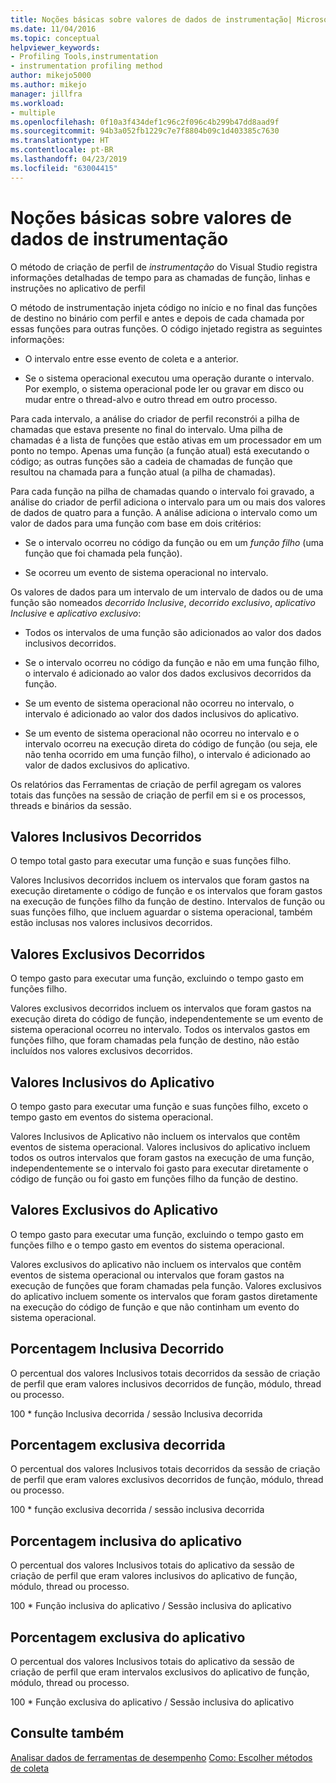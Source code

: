 ```yaml
---
title: Noções básicas sobre valores de dados de instrumentação| Microsoft Docs
ms.date: 11/04/2016
ms.topic: conceptual
helpviewer_keywords:
- Profiling Tools,instrumentation
- instrumentation profiling method
author: mikejo5000
ms.author: mikejo
manager: jillfra
ms.workload:
- multiple
ms.openlocfilehash: 0f10a3f434def1c96c2f096c4b299b47dd8aad9f
ms.sourcegitcommit: 94b3a052fb1229c7e7f8804b09c1d403385c7630
ms.translationtype: HT
ms.contentlocale: pt-BR
ms.lasthandoff: 04/23/2019
ms.locfileid: "63004415"
---
```

# <a name="understand-instrumentation-data-values"></a>Noções básicas sobre valores de dados de instrumentação

O método de criação de perfil de *instrumentação* do Visual Studio registra informações detalhadas de tempo para as chamadas de função, linhas e instruções no aplicativo de perfil

O método de instrumentação injeta código no início e no final das funções de destino no binário com perfil e antes e depois de cada chamada por essas funções para outras funções. O código injetado registra as seguintes informações:

- O intervalo entre esse evento de coleta e a anterior.

- Se o sistema operacional executou uma operação durante o intervalo. Por exemplo, o sistema operacional pode ler ou gravar em disco ou mudar entre o thread-alvo e outro thread em outro processo.

Para cada intervalo, a análise do criador de perfil reconstrói a pilha de chamadas que estava presente no final do intervalo. Uma pilha de chamadas é a lista de funções que estão ativas em um processador em um ponto no tempo. Apenas uma função (a função atual) está executando o código; as outras funções são a cadeia de chamadas de função que resultou na chamada para a função atual (a pilha de chamadas).

Para cada função na pilha de chamadas quando o intervalo foi gravado, a análise do criador de perfil adiciona o intervalo para um ou mais dos valores de dados de quatro para a função. A análise adiciona o intervalo como um valor de dados para uma função com base em dois critérios:

- Se o intervalo ocorreu no código da função ou em um *função filho* (uma função que foi chamada pela função).

- Se ocorreu um evento de sistema operacional no intervalo.

Os valores de dados para um intervalo de um intervalo de dados ou de uma função são nomeados *decorrido Inclusive*, *decorrido exclusivo*, *aplicativo Inclusive* e *aplicativo exclusivo*:

- Todos os intervalos de uma função são adicionados ao valor dos dados inclusivos decorridos.

- Se o intervalo ocorreu no código da função e não em uma função filho, o intervalo é adicionado ao valor dos dados exclusivos decorridos da função.

- Se um evento de sistema operacional não ocorreu no intervalo, o intervalo é adicionado ao valor dos dados inclusivos do aplicativo.

- Se um evento de sistema operacional não ocorreu no intervalo e o intervalo ocorreu na execução direta do código de função (ou seja, ele não tenha ocorrido em uma função filho), o intervalo é adicionado ao valor de dados exclusivos do aplicativo.

Os relatórios das Ferramentas de criação de perfil agregam os valores totais das funções na sessão de criação de perfil em si e os processos, threads e binários da sessão.

## <a name="elapsed-inclusive-values"></a>Valores Inclusivos Decorridos

O tempo total gasto para executar uma função e suas funções filho.

Valores Inclusivos decorridos incluem os intervalos que foram gastos na execução diretamente o código de função e os intervalos que foram gastos na execução de funções filho da função de destino. Intervalos de função ou suas funções filho, que incluem aguardar o sistema operacional, também estão inclusas nos valores inclusivos decorridos.

## <a name="elapsed-exclusive-values"></a>Valores Exclusivos Decorridos

O tempo gasto para executar uma função, excluindo o tempo gasto em funções filho.

Valores exclusivos decorridos incluem os intervalos que foram gastos na execução direta do código de função, independentemente se um evento de sistema operacional ocorreu no intervalo. Todos os intervalos gastos em funções filho, que foram chamadas pela função de destino, não estão incluídos nos valores exclusivos decorridos.

## <a name="application-inclusive-values"></a>Valores Inclusivos do Aplicativo

O tempo gasto para executar uma função e suas funções filho, exceto o tempo gasto em eventos do sistema operacional.

Valores Inclusivos de Aplicativo não incluem os intervalos que contêm eventos de sistema operacional. Valores inclusivos do aplicativo incluem todos os outros intervalos que foram gastos na execução de uma função, independentemente se o intervalo foi gasto para executar diretamente o código de função ou foi gasto em funções filho da função de destino.

## <a name="application-exclusive-values"></a>Valores Exclusivos do Aplicativo

O tempo gasto para executar uma função, excluindo o tempo gasto em funções filho e o tempo gasto em eventos do sistema operacional.

Valores exclusivos do aplicativo não incluem os intervalos que contêm eventos de sistema operacional ou intervalos que foram gastos na execução de funções que foram chamadas pela função. Valores exclusivos do aplicativo incluem somente os intervalos que foram gastos diretamente na execução do código de função e que não continham um evento do sistema operacional.

## <a name="elapsed-inclusive-percent"></a>Porcentagem Inclusiva Decorrido

O percentual dos valores Inclusivos totais decorridos da sessão de criação de perfil que eram valores inclusivos decorridos de função, módulo, thread ou processo.

100 * função Inclusiva decorrida / sessão Inclusiva decorrida

## <a name="elapsed-exclusive-percent"></a>Porcentagem exclusiva decorrida

O percentual dos valores Inclusivos totais decorridos da sessão de criação de perfil que eram valores exclusivos decorridos de função, módulo, thread ou processo.

100 * função exclusiva decorrida / sessão inclusiva decorrida

## <a name="application-inclusive-percent"></a>Porcentagem inclusiva do aplicativo

O percentual dos valores Inclusivos totais do aplicativo da sessão de criação de perfil que eram valores inclusivos do aplicativo de função, módulo, thread ou processo.

100 * Função inclusiva do aplicativo / Sessão inclusiva do aplicativo

## <a name="application-exclusive-percent"></a>Porcentagem exclusiva do aplicativo

O percentual dos valores Inclusivos totais do aplicativo da sessão de criação de perfil que eram intervalos exclusivos do aplicativo de função, módulo, thread ou processo.

100 * Função exclusiva do aplicativo / Sessão inclusiva do aplicativo

## <a name="see-also"></a>Consulte também

[Analisar dados de ferramentas de desempenho](../profiling/analyzing-performance-tools-data.md)
[Como: Escolher métodos de coleta](../profiling/how-to-choose-collection-methods.md)